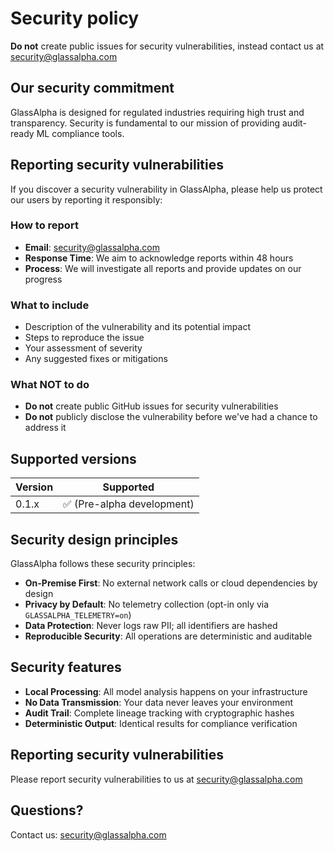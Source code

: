 # Security policy

**Do not** create public issues for security vulnerabilities, instead contact us at security@glassalpha.com

## Our security commitment

GlassAlpha is designed for regulated industries requiring high trust and transparency. Security is fundamental to our mission of providing audit-ready ML compliance tools.

## Reporting security vulnerabilities

If you discover a security vulnerability in GlassAlpha, please help us protect our users by reporting it responsibly:

### How to report

- **Email**: security@glassalpha.com
- **Response Time**: We aim to acknowledge reports within 48 hours
- **Process**: We will investigate all reports and provide updates on our progress

### What to include

- Description of the vulnerability and its potential impact
- Steps to reproduce the issue
- Your assessment of severity
- Any suggested fixes or mitigations

### What NOT to do

- **Do not** create public GitHub issues for security vulnerabilities
- **Do not** publicly disclose the vulnerability before we've had a chance to address it

## Supported versions

| Version | Supported                                  |
| ------- | ------------------------------------------ |
| 0.1.x   | :white_check_mark: (Pre-alpha development) |

## Security design principles

GlassAlpha follows these security principles:

- **On-Premise First**: No external network calls or cloud dependencies by design
- **Privacy by Default**: No telemetry collection (opt-in only via `GLASSALPHA_TELEMETRY=on`)
- **Data Protection**: Never logs raw PII; all identifiers are hashed
- **Reproducible Security**: All operations are deterministic and auditable

## Security features

- **Local Processing**: All model analysis happens on your infrastructure
- **No Data Transmission**: Your data never leaves your environment
- **Audit Trail**: Complete lineage tracking with cryptographic hashes
- **Deterministic Output**: Identical results for compliance verification

## Reporting security vulnerabilities

Please report security vulnerabilities to us at security@glassalpha.com

## Questions?

Contact us: security@glassalpha.com
